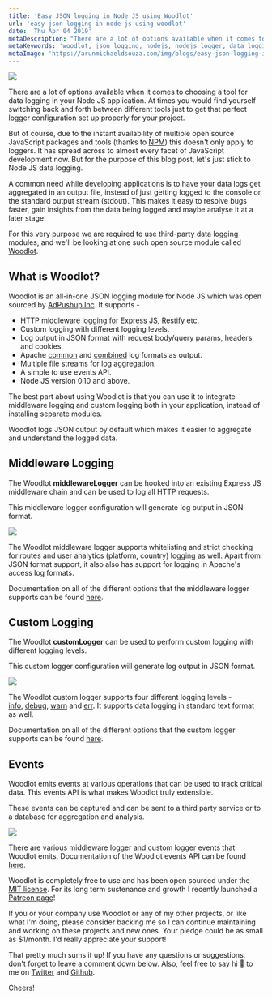 ```yaml
---
title: 'Easy JSON logging in Node JS using Woodlot'
url: 'easy-json-logging-in-node-js-using-woodlot'
date: 'Thu Apr 04 2019'
metaDescription: "There are a lot of options available when it comes to choosing a tool for data logging in your Node JS application. At times you would find yourself switching back and forth between different tools just to get that perfect logger configuration set up properly for your project.   But of course, due to the instant availability of multiple open source JavaScript packages and tools (thanks to NPM) this doesn't only apply to loggers. It has spread across to almost every facet of JavaScript development now. But for the purpose of this blog post, let's just stick to Node JS data logging.   A common need while developing applications is to have your data logs get aggregated in an output file, instead of just getting logged to the console or the standard output stream (stdout). This makes it easy to resolve bugs faster, gain insights from the data being logged and maybe analyse it at a later stage.  For this very purpose we are required to use third-party data logging modules, and we'll be looking at one such open source module called Woodlot."
metaKeywords: 'woodlot, json logging, nodejs, nodejs logger, data logging, expressjs, restify, middleware logger'
metaImage: 'https://arunmichaeldsouza.com/img/blogs/easy-json-logging-in-node-js-using-woodlot/1.png'
---
```


![](/img/blogs/easy-json-logging-in-node-js-using-woodlot/1.png)

There are a lot of options available when it comes to choosing a tool for data logging in your Node JS application. At times you would find yourself switching back and forth between different tools just to get that perfect logger configuration set up properly for your project.

But of course, due to the instant availability of multiple open source JavaScript packages and tools (thanks to [NPM](https://www.npmjs.com/)) this doesn't only apply to loggers. It has spread across to almost every facet of JavaScript development now. But for the purpose of this blog post, let's just stick to Node JS data logging.

A common need while developing applications is to have your data logs get aggregated in an output file, instead of just getting logged to the console or the standard output stream (stdout). This makes it easy to resolve bugs faster, gain insights from the data being logged and maybe analyse it at a later stage.

For this very purpose we are required to use third-party data logging modules, and we'll be looking at one such open source module called [Woodlot](http://adpushup.github.io/woodlot/).

## What is Woodlot?

Woodlot is an all-in-one JSON logging module for Node JS which was open sourced by [AdPushup Inc](https://www.adpushup.com/). It supports -

- HTTP middleware logging for [Express JS](https://expressjs.com/), [Restify](http://restify.com/) etc.
- Custom logging with different logging levels.
- Log output in JSON format with request body/query params, headers and cookies.
- Apache [common](http://httpd.apache.org/docs/current/logs.html#common) and [combined](http://httpd.apache.org/docs/current/logs.html#combined) log formats as output.
- Multiple file streams for log aggregation.
- A simple to use events API.
- Node JS version 0.10 and above.

The best part about using Woodlot is that you can use it to integrate middleware logging and custom logging both in your application, instead of installing separate modules.

Woodlot logs JSON output by default which makes it easier to aggregate and understand the logged data.

## Middleware Logging

The Woodlot **middlewareLogger** can be hooked into an existing Express JS middleware chain and can be used to log all HTTP requests.

This middleware logger configuration will generate log output in JSON format.

![](/img/blogs/easy-json-logging-in-node-js-using-woodlot/2.png)

The Woodlot middleware logger supports whitelisting and strict checking for routes and user analytics (platform, country) logging as well. Apart from JSON format support, it also also has support for logging in Apache's access log formats.

Documentation on all of the different options that the middleware logger supports can be found [here](https://github.com/adpushup/woodlot#as-an-expressjs-middleware).

## Custom Logging

The Woodlot **customLogger** can be used to perform custom logging with different logging levels.

This custom logger configuration will generate log output in JSON format.

![](/img/blogs/easy-json-logging-in-node-js-using-woodlot/3.png)

The Woodlot custom logger supports four different logging levels - [info](https://github.com/adpushup/woodlot#info), [debug](https://github.com/adpushup/woodlot#debug), [warn](https://github.com/adpushup/woodlot#warn) and [err](https://github.com/adpushup/woodlot#err). It supports data logging in standard text format as well.

Documentation on all of the different options that the custom logger supports can be found [here](https://github.com/adpushup/woodlot#custom-logging).

## Events

Woodlot emits events at various operations that can be used to track critical data. This events API is what makes Woodlot truly extensible.

These events can be captured and can be sent to a third party service or to a database for aggregation and analysis.

![](/img/blogs/easy-json-logging-in-node-js-using-woodlot/4.png)

There are various middleware logger and custom logger events that Woodlot emits. Documentation of the Woodlot events API can be found [here](https://github.com/adpushup/woodlot#events).

Woodlot is completely free to use and has been open sourced under the [MIT license](https://github.com/adpushup/woodlot#license). For its long term sustenance and growth I recently launched a [Patreon page](https://www.patreon.com/arunmichaeldsouza)!

If you or your company use Woodlot or any of my other projects, or like what I'm doing, please consider backing me so I can continue maintaining and working on these projects and new ones. Your pledge could be as small as $1/month. I'd really appreciate your support!

That pretty much sums it up! If you have any questions or suggestions, don't forget to leave a comment down below. Also, feel free to say hi 👋 to me on [Twitter](https://twitter.com/amdsouza92) and [Github](https://github.com/ArunMichaelDsouza).

Cheers!
